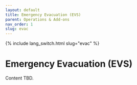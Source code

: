 ```yaml
---
layout: default
title: Emergency Evacuation (EVS)
parent: Operations & Add-ons
nav_order: 1
slug: evac
---
```


{% include lang_switch.html slug="evac" %}

# Emergency Evacuation (EVS)

Content TBD.
